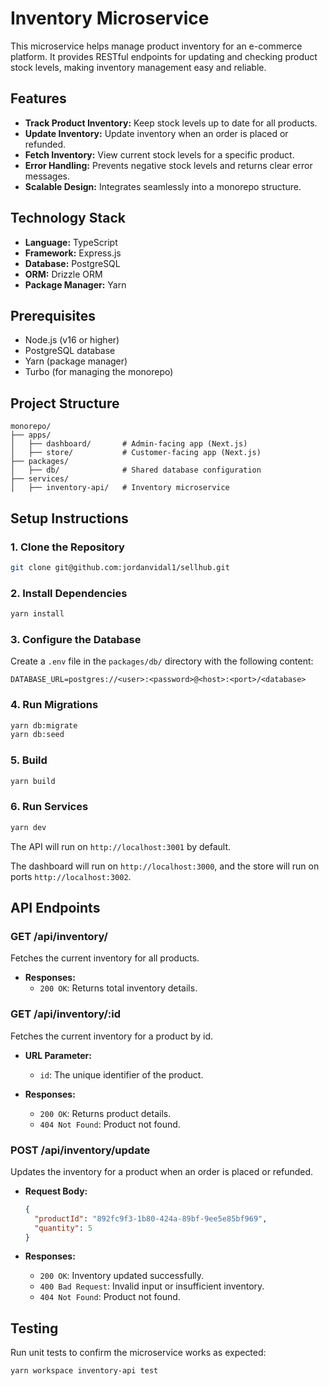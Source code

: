 # Inventory Microservice

This microservice helps manage product inventory for an e-commerce platform. It provides RESTful endpoints for updating and checking product stock levels, making inventory management easy and reliable.

## Features

- **Track Product Inventory:** Keep stock levels up to date for all products.
- **Update Inventory:** Update inventory when an order is placed or refunded.
- **Fetch Inventory:** View current stock levels for a specific product.
- **Error Handling:** Prevents negative stock levels and returns clear error messages.
- **Scalable Design:** Integrates seamlessly into a monorepo structure.

## Technology Stack

- **Language:** TypeScript
- **Framework:** Express.js
- **Database:** PostgreSQL
- **ORM:** Drizzle ORM
- **Package Manager:** Yarn

## Prerequisites

- Node.js (v16 or higher)
- PostgreSQL database
- Yarn (package manager)
- Turbo (for managing the monorepo)

## Project Structure

```
monorepo/
├── apps/
│   ├── dashboard/       # Admin-facing app (Next.js)
│   ├── store/           # Customer-facing app (Next.js)
├── packages/
│   ├── db/              # Shared database configuration
├── services/
│   ├── inventory-api/   # Inventory microservice
```

## Setup Instructions

### 1. Clone the Repository

```bash
git clone git@github.com:jordanvidal1/sellhub.git
```

### 2. Install Dependencies

```bash
yarn install
```

### 3. Configure the Database

Create a `.env` file in the `packages/db/` directory with the following content:

```
DATABASE_URL=postgres://<user>:<password>@<host>:<port>/<database>
```

### 4. Run Migrations

```bash
yarn db:migrate
yarn db:seed
```

### 5. Build

```bash
yarn build
```

### 6. Run Services

```bash
yarn dev
```

The API will run on `http://localhost:3001` by default.

The dashboard will run on `http://localhost:3000`, and the store will run on ports `http://localhost:3002`.

## API Endpoints

### **GET /api/inventory/**

Fetches the current inventory for all products.

- **Responses:**
  - `200 OK`: Returns total inventory details.

### **GET /api/inventory/:id**

Fetches the current inventory for a product by id.

- **URL Parameter:**

  - `id`: The unique identifier of the product.

- **Responses:**
  - `200 OK`: Returns product details.
  - `404 Not Found`: Product not found.

### **POST /api/inventory/update**

Updates the inventory for a product when an order is placed or refunded.

- **Request Body:**

  ```json
  {
    "productId": "892fc9f3-1b80-424a-89bf-9ee5e85bf969",
    "quantity": 5
  }
  ```

- **Responses:**
  - `200 OK`: Inventory updated successfully.
  - `400 Bad Request`: Invalid input or insufficient inventory.
  - `404 Not Found`: Product not found.

## Testing

Run unit tests to confirm the microservice works as expected:

```bash
yarn workspace inventory-api test
```
